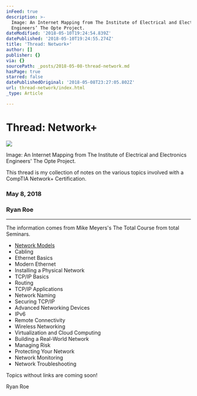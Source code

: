```yaml
---
inFeed: true
description: >-
  Image: An Internet Mapping from The Institute of Electrical and Electronics
  Engineers’ The Opte Project.
dateModified: '2018-05-10T19:24:54.839Z'
datePublished: '2018-05-10T19:24:55.274Z'
title: 'Thread: Network+'
author: []
publisher: {}
via: {}
sourcePath: _posts/2018-05-08-thread-network.md
hasPage: true
starred: false
datePublishedOriginal: '2018-05-08T23:27:05.802Z'
url: thread-network/index.html
_type: Article

---
```

# Thread: Network+
![](https://the-grid-user-content.s3-us-west-2.amazonaws.com/2350cd8f-e14e-4783-8691-47c90d1c6c33.png)

Image: An Internet Mapping from The Institute of Electrical and Electronics Engineers' The Opte Project.

This thread is my collection of notes on the various topics involved with a CompTIA Network+ Certification.

### May 8, 2018

### Ryan Roe

---

The information comes from Mike Meyers's The Total Course from total Seminars.

* [Network Models][0]
* Cabling
* Ethernet Basics
* Modern Ethernet
* Installing a Physical Network
* TCP/IP Basics
* Routing
* TCP/IP Applications
* Network Naming
* Securing TCP/IP
* Advanced Networking Devices
* IPv6
* Remote Connectivity
* Wireless Networking
* Virtualization and Cloud Computing
* Building a Real-World Network
* Managing Risk
* Protecting Your Network
* Network Monitoring
* Network Troubleshooting

Topics without links are coming soon!

Ryan Roe

[0]: http://ryanroe.io/network-models